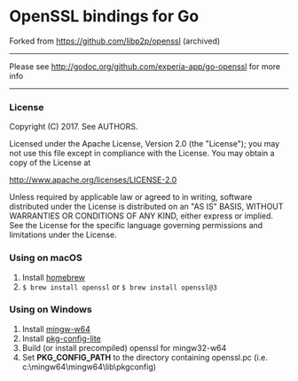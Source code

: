 # OpenSSL bindings for Go

Forked from https://github.com/libp2p/openssl (archived)

---

Please see http://godoc.org/github.com/experia-app/go-openssl for more info

---

### License

Copyright (C) 2017. See AUTHORS.

Licensed under the Apache License, Version 2.0 (the "License");
you may not use this file except in compliance with the License.
You may obtain a copy of the License at

http://www.apache.org/licenses/LICENSE-2.0

Unless required by applicable law or agreed to in writing, software
distributed under the License is distributed on an "AS IS" BASIS,
WITHOUT WARRANTIES OR CONDITIONS OF ANY KIND, either express or implied.
See the License for the specific language governing permissions and
limitations under the License.

### Using on macOS

1. Install [homebrew](http://brew.sh/)
2. `$ brew install openssl` or `$ brew install openssl@3`

### Using on Windows

1. Install [mingw-w64](http://mingw-w64.sourceforge.net/)
2. Install [pkg-config-lite](http://sourceforge.net/projects/pkgconfiglite)
3. Build (or install precompiled) openssl for mingw32-w64
4. Set **PKG_CONFIG_PATH** to the directory containing openssl.pc
   (i.e. c:\mingw64\mingw64\lib\pkgconfig)
